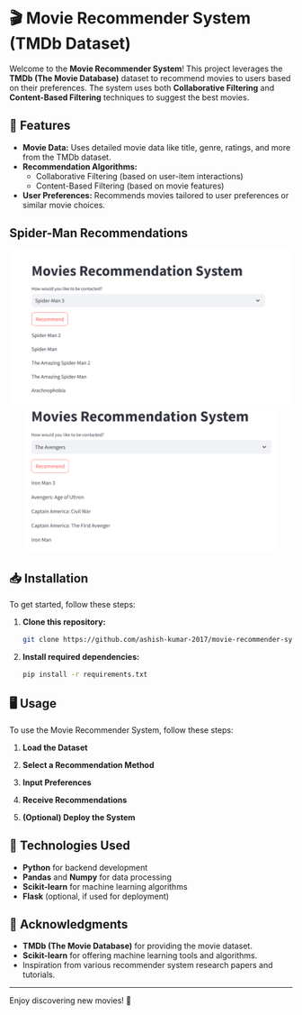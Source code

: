 # 🎬 Movie Recommender System (TMDb Dataset)

Welcome to the **Movie Recommender System**! This project leverages the **TMDb (The Movie Database)** dataset to recommend movies to users based on their preferences. The system uses both **Collaborative Filtering** and **Content-Based Filtering** techniques to suggest the best movies.

## 🌟 Features

- **Movie Data:** Uses detailed movie data like title, genre, ratings, and more from the TMDb dataset.
- **Recommendation Algorithms:**  
  - Collaborative Filtering (based on user-item interactions)
  - Content-Based Filtering (based on movie features)
- **User Preferences:** Recommends movies tailored to user preferences or similar movie choices.

## Spider-Man Recommendations
<p align="center">
  <img src="images/spiderman.png" alt="Spider-Man" width="550"/>
  <img src="images/avengers.png" alt="Avengers" width="450"/>
</p>


## 📥 Installation

To get started, follow these steps:

1. **Clone this repository:**
   ```bash
   git clone https://github.com/ashish-kumar-2017/movie-recommender-system-tmdb-dataset-main.git
2. **Install required dependencies:**
   ```bash
   pip install -r requirements.txt

## 🖥️ Usage

To use the Movie Recommender System, follow these steps:

1. **Load the Dataset**

2. **Select a Recommendation Method**

3. **Input Preferences**

4. **Receive Recommendations**

5. **(Optional) Deploy the System**




## 🔧 Technologies Used

- **Python** for backend development
- **Pandas** and **Numpy** for data processing
- **Scikit-learn** for machine learning algorithms
- **Flask** (optional, if used for deployment)

## 📝 Acknowledgments

- **TMDb (The Movie Database)** for providing the movie dataset.
- **Scikit-learn** for offering machine learning tools and algorithms.
- Inspiration from various recommender system research papers and tutorials.

---

Enjoy discovering new movies! 🍿

